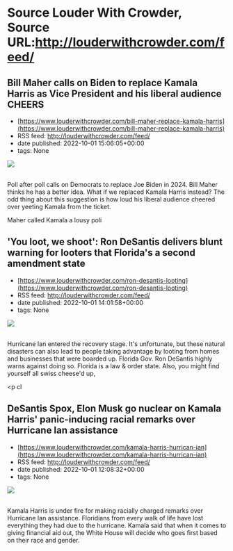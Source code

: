 # Source Louder With Crowder, Source URL:http://louderwithcrowder.com/feed/

## Bill Maher calls on Biden to replace Kamala Harris as Vice President and his liberal audience CHEERS
 - [https://www.louderwithcrowder.com/bill-maher-replace-kamala-harris](https://www.louderwithcrowder.com/bill-maher-replace-kamala-harris)
 - RSS feed: http://louderwithcrowder.com/feed/
 - date published: 2022-10-01 15:06:05+00:00
 - tags: None

<img src="https://www.louderwithcrowder.com/media-library/image.png?id=31851177&amp;width=1200&amp;height=600&amp;coordinates=0%2C0%2C0%2C198" /><br /><br /><p>Poll after poll calls on Democrats to replace Joe Biden in 2024. Bill Maher thinks he has a better idea. What if we replaced Kamala Harris instead? The odd thing about this suggestion is how loud his liberal audience cheered over yeeting Kamala from the ticket.</p><div class="rm-embed embed-media"></div><p>Maher called Kamala a lousy poli

## 'You loot, we shoot': Ron DeSantis delivers blunt warning for looters that Florida's a second amendment state
 - [https://www.louderwithcrowder.com/ron-desantis-looting](https://www.louderwithcrowder.com/ron-desantis-looting)
 - RSS feed: http://louderwithcrowder.com/feed/
 - date published: 2022-10-01 14:01:58+00:00
 - tags: None

<img src="https://www.louderwithcrowder.com/media-library/image.png?id=31851020&amp;width=700&amp;height=1245&amp;coordinates=325%2C0%2C483%2C0" /><br /><br /><p>Hurricane Ian entered the recovery stage. It's unfortunate, but these natural disasters can also lead to people taking advantage by looting from homes and businesses that were boarded up. Florida Gov. Ron DeSantis highly warns against doing so. Florida is a law & order state. Also, you might find yourself all swiss cheese'd up,</p><p cl

## DeSantis Spox, Elon Musk go nuclear on Kamala Harris' panic-inducing racial remarks over Hurricane Ian assistance
 - [https://www.louderwithcrowder.com/kamala-harris-hurrican-ian](https://www.louderwithcrowder.com/kamala-harris-hurrican-ian)
 - RSS feed: http://louderwithcrowder.com/feed/
 - date published: 2022-10-01 12:08:32+00:00
 - tags: None

<img src="https://www.louderwithcrowder.com/media-library/image.png?id=31850885&amp;width=1245&amp;height=700&amp;coordinates=0%2C0%2C0%2C118" /><br /><br /><p>
	Kamala Harris is under fire for making racially charged remarks over Hurricane Ian assistance. Floridians from every walk of life have lost everything they had due to the hurricane. Kamala said that when it comes to giving financial aid out, the White House will decide who goes first based on their race and gender.
</p><div class="rm-em
